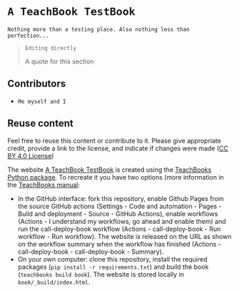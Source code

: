 # `A TeachBook TestBook`

`Nothing more than a testing place. Also nothing less than perfection...`

> `Editing directly`
>
> A quote for this section


## Contributors
- `Me myself and I`

## Reuse content
Feel free to reuse this content or contribute to it. Please give appropriate credit, provide a link to the license, and indicate if changes were made ([CC BY 4.0 License](https://creativecommons.org/licenses/by/4.0/))

The website [A TeachBook TestBook](https://splendidreid.github.io/teachbook-testbook/main/intro.html) is created using the [TeachBooks Python package](https://github.com/TeachBooks/TeachBooks). To recreate it you have two options (more information in the [TeachBooks manual](https://teachbooks.io/manual/):
- In the GitHub interface: fork this repository, enable Github Pages from the source GitHub actions (Settings - Code and automation - Pages - Build and deployment - Source - GitHub Actions), enable workflows (Actions - I understand my workflows, go ahead and enable them) and run the call-deploy-book workflow (Actions - call-deploy-book - Run workflow - Run workflow). The website is released on the URL as shown on the workflow summary when the workflow has finished (Actions - call-deploy-book - call-deploy-book - Summary).
- On your own computer: clone this repository, install the required packages (`pip install -r requirements.txt`) and build the book (`teachbooks build book`). The website is stored locally in `book/_build/index.html`.
